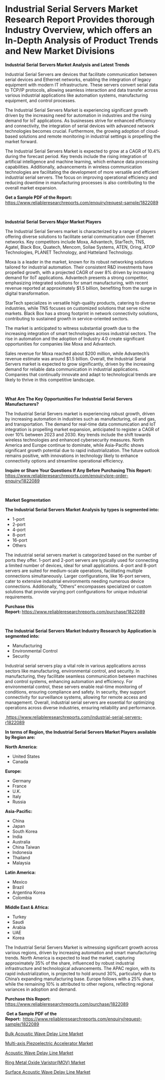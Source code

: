 <p><h1>Industrial Serial Servers Market Research Report Provides thorough Industry Overview, which offers an In-Depth Analysis of Product Trends and New Market Divisions</h1></p><p><strong>Industrial Serial Servers Market Analysis and Latest Trends</strong></p>
<p><p>Industrial Serial Servers are devices that facilitate communication between serial devices and Ethernet networks, enabling the integration of legacy equipment with modern IT infrastructure. These servers convert serial data to TCP/IP protocols, allowing seamless interaction and data transfer across various industrial applications like automation systems, manufacturing equipment, and control processes.</p><p>The Industrial Serial Servers Market is experiencing significant growth driven by the increasing need for automation in industries and the rising demand for IoT applications. As businesses strive for enhanced efficiency and connectivity, the integration of serial devices with advanced network technologies becomes crucial. Furthermore, the growing adoption of cloud-based solutions and remote monitoring in industrial settings is propelling the market forward.</p><p>The Industrial Serial Servers Market is expected to grow at a CAGR of 10.4% during the forecast period. Key trends include the rising integration of artificial intelligence and machine learning, which enhance data processing capabilities. Additionally, advancements in wireless communication technologies are facilitating the development of more versatile and efficient industrial serial servers. The focus on improving operational efficiency and reducing downtime in manufacturing processes is also contributing to the overall market expansion.</p></p>
<p><strong>Get a Sample PDF of the Report:&nbsp;</strong> <a href="https://www.reliableresearchreports.com/enquiry/request-sample/1822089?utm_campaign=41&utm_medium=2&utm_source=Github&utm_content=ia&utm_term=13022025&utm_id=industrial-serial-servers">https://www.reliableresearchreports.com/enquiry/request-sample/1822089</a></p>
<p>&nbsp;</p>
<p><strong>Industrial Serial Servers Major Market Players</strong></p>
<p><p>The Industrial Serial Servers market is characterized by a range of players offering diverse solutions to facilitate serial communication over Ethernet networks. Key competitors include Moxa, Advantech, StarTech, TNS, Agatel, Black Box, Quatech, Mencom, Sollae Systems, ATEN, Oring, ATOP Technologies, PLANET Technology, and Hatteland Technology. </p><p>Moxa is a leader in the market, known for its robust networking solutions tailored for industrial automation. Their consistent R&D investments have propelled growth, with a projected CAGR of over 8% driven by increasing demand for IIoT applications. Advantech presents a strong competitor, emphasizing integrated solutions for smart manufacturing, with recent revenue reported at approximately $1.5 billion, benefiting from the surge in digital transformation.</p><p>StarTech specializes in versatile high-quality products, catering to diverse industries, while TNS focuses on customized solutions that serve niche markets. Black Box has a strong footprint in network connectivity solutions, contributing to sustained growth in service-oriented sectors.</p><p>The market is anticipated to witness substantial growth due to the increasing integration of smart technologies across industrial sectors. The rise in automation and the adoption of Industry 4.0 create significant opportunities for companies like Moxa and Advantech. </p><p>Sales revenue for Moxa reached about $200 million, while Advantech’s revenue estimate was around $1.5 billion. Overall, the Industrial Serial Servers market is expected to grow significantly, driven by the increasing demand for reliable data communication in industrial applications. Companies that continually innovate and adapt to technological trends are likely to thrive in this competitive landscape.</p></p>
<p>&nbsp;</p>
<p><strong>What Are The Key Opportunities For Industrial Serial Servers Manufacturers?</strong></p>
<p><p>The Industrial Serial Servers market is experiencing robust growth, driven by increasing automation in industries such as manufacturing, oil and gas, and transportation. The demand for real-time data communication and IoT integration is propelling market expansion, anticipated to register a CAGR of over 10% between 2023 and 2030. Key trends include the shift towards wireless technologies and enhanced cybersecurity measures. North America and Europe continue to dominate, while Asia-Pacific shows significant growth potential due to rapid industrialization. The future outlook remains positive, with innovations in technology likely to enhance connectivity options and streamline operational efficiency.</p></p>
<p><strong>Inquire or Share Your Questions If Any Before Purchasing This Report:</strong> <a href="https://www.reliableresearchreports.com/enquiry/pre-order-enquiry/1822089?utm_campaign=41&utm_medium=2&utm_source=Github&utm_content=ia&utm_term=13022025&utm_id=industrial-serial-servers">https://www.reliableresearchreports.com/enquiry/pre-order-enquiry/1822089</a></p>
<p>&nbsp;</p>
<p><strong>Market Segmentation</strong></p>
<p><strong>The Industrial Serial Servers Market Analysis by types is segmented into:</strong></p>
<p><ul><li>1-port</li><li>2-port</li><li>4-port</li><li>8-port</li><li>16-port</li><li>Others</li></ul></p>
<p><p>The industrial serial servers market is categorized based on the number of ports they offer. 1-port and 2-port servers are typically used for connecting a limited number of devices, ideal for small applications. 4-port and 8-port servers are suited for medium-scale operations, facilitating multiple connections simultaneously. Larger configurations, like 16-port servers, cater to extensive industrial environments needing numerous device connections. Additionally, “Others” encompasses specialized or custom solutions that provide varying port configurations for unique industrial requirements.</p></p>
<p><strong>Purchase this Report:&nbsp;</strong><a href="https://www.reliableresearchreports.com/purchase/1822089?utm_campaign=41&utm_medium=2&utm_source=Github&utm_content=ia&utm_term=13022025&utm_id=industrial-serial-servers">https://www.reliableresearchreports.com/purchase/1822089</a></p>
<p>&nbsp;</p>
<p><strong>The Industrial Serial Servers Market Industry Research by Application is segmented into:</strong></p>
<p><ul><li>Manufacturing</li><li>Environmental Control</li><li>Security</li></ul></p>
<p><p>Industrial serial servers play a vital role in various applications across sectors like manufacturing, environmental control, and security. In manufacturing, they facilitate seamless communication between machines and control systems, enhancing automation and efficiency. For environmental control, these servers enable real-time monitoring of conditions, ensuring compliance and safety. In security, they support connectivity for surveillance systems, allowing for remote access and management. Overall, industrial serial servers are essential for optimizing operations across diverse industries, ensuring reliability and performance.</p></p>
<p><a href="https://www.reliableresearchreports.com/industrial-serial-servers-r1822089?utm_campaign=41&utm_medium=2&utm_source=Github&utm_content=ia&utm_term=13022025&utm_id=industrial-serial-servers">&nbsp;https://www.reliableresearchreports.com/industrial-serial-servers-r1822089</a></p>
<p><strong>In terms of Region, the Industrial Serial Servers Market Players available by Region are:</strong></p>
<p>
    <p> <strong> North America: </strong>
        <ul>
            <li>United States</li>
            <li>Canada</li>
        </ul>
        </p> 
    <p> <strong> Europe: </strong>
        <ul>
            <li>Germany</li>
            <li>France</li>
            <li>U.K.</li>
            <li>Italy</li>
            <li>Russia</li>
        </ul>
        </p> 
    <p> <strong> Asia-Pacific: </strong>
        <ul>
            <li>China</li>
            <li>Japan</li>
            <li>South Korea</li>
            <li>India</li>
            <li>Australia</li>
            <li>China Taiwan</li>
            <li>Indonesia</li>
            <li>Thailand</li>
            <li>Malaysia</li>
        </ul>
        </p> 
    <p> <strong> Latin America: </strong>
        <ul>
            <li>Mexico</li>
            <li>Brazil</li>
            <li>Argentina Korea</li>
            <li>Colombia</li>
        </ul>
        </p> 
    <p> <strong> Middle East & Africa: </strong>
        <ul>
            <li>Turkey</li>
            <li>Saudi</li>
            <li>Arabia</li>
            <li>UAE</li>
            <li>Korea</li>
        </ul>
    </p>
    </p>
<p><p>The Industrial Serial Servers Market is witnessing significant growth across various regions, driven by increasing automation and smart manufacturing trends. North America is expected to lead the market, capturing approximately 35% of the share, influenced by robust industrial infrastructure and technological advancements. The APAC region, with its rapid industrialization, is projected to hold around 30%, particularly due to China’s expanding manufacturing base. Europe follows with a 25% share, while the remaining 10% is attributed to other regions, reflecting regional variances in adoption and demand.</p></p>
<p><strong>Purchase this Report: </strong><a href="https://www.reliableresearchreports.com/purchase/1822089?utm_campaign=41&utm_medium=2&utm_source=Github&utm_content=ia&utm_term=13022025&utm_id=industrial-serial-servers">https://www.reliableresearchreports.com/purchase/1822089</a></p>
<p>&nbsp;<strong>Get a Sample PDF of the Report:&nbsp;&nbsp;</strong><a href="https://www.reliableresearchreports.com/enquiry/request-sample/1822089?utm_campaign=41&utm_medium=2&utm_source=Github&utm_content=ia&utm_term=13022025&utm_id=industrial-serial-servers">https://www.reliableresearchreports.com/enquiry/request-sample/1822089</a></p>
<p><strong></strong></p>
<p><p><a href="https://github.com/xtysizov/Market-Research-Report-List-1/blob/main/bulk-acoustic-wave-delay-line-market.md?utm_campaign=41&utm_medium=2&utm_source=Github&utm_content=ia&utm_term=13022025&utm_id=industrial-serial-servers">Bulk Acoustic Wave Delay Line Market</a></p><p><a href="https://github.com/aiexisaliwan/Market-Research-Report-List-1/blob/main/multi-axis-piezoelectric-accelerator-market.md?utm_campaign=41&utm_medium=2&utm_source=Github&utm_content=ia&utm_term=13022025&utm_id=industrial-serial-servers">Multi-axis Piezoelectric Accelerator Market</a></p><p><a href="https://github.com/djembashote/Market-Research-Report-List-1/blob/main/acoustic-wave-delay-line-market.md?utm_campaign=41&utm_medium=2&utm_source=Github&utm_content=ia&utm_term=13022025&utm_id=industrial-serial-servers">Acoustic Wave Delay Line Market</a></p><p><a href="https://github.com/philaphindo/Market-Research-Report-List-1/blob/main/ring-metal-oxide-varistormov-market.md?utm_campaign=41&utm_medium=2&utm_source=Github&utm_content=ia&utm_term=13022025&utm_id=industrial-serial-servers">Ring Metal Oxide Varistor(MOV) Market</a></p><p><a href="https://github.com/vjorelaclliv/Market-Research-Report-List-1/blob/main/surface-acoustic-wave-delay-line-market.md?utm_campaign=41&utm_medium=2&utm_source=Github&utm_content=ia&utm_term=13022025&utm_id=industrial-serial-servers">Surface Acoustic Wave Delay Line Market</a></p></p>